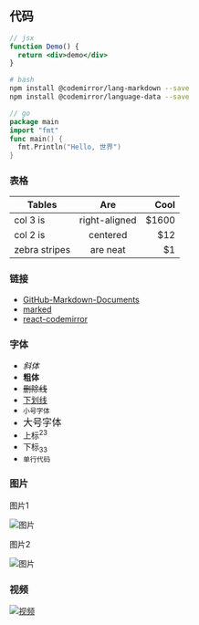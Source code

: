 ## 代码

```jsx
// jsx
function Demo() {
  return <div>demo</div>
}
```

```bash
# bash
npm install @codemirror/lang-markdown --save
npm install @codemirror/language-data --save
```

```go
// go
package main
import "fmt"
func main() {
  fmt.Println("Hello, 世界")
}
```

### 表格

| Tables        | Are           | Cool  |
| ------------- |:-------------:| -----:|
| col 3 is      | right-aligned | $1600 |
| col 2 is      | centered      |   $12 |
| zebra stripes | are neat      |    $1 |

### 链接

- [GitHub-Markdown-Documents](https://github.github.com/gfm/)
- [marked](https://marked.js.org/)
- [react-codemirror](https://uiwjs.github.io/react-codemirror/)

### 字体

- *斜体*
- **粗体**
- ~~删除线~~
- <u>下划线</u>
- <small>小号字体</small>
- <big>大号字体</big>
- 上标<sup>23</sup>
- 下标<sub>33</sub>
- `单行代码`



### 图片

图片1

![图片]({PUBLIC_URL}/img/001.jpg)

图片2

![图片]({PUBLIC_URL}/img/002.jpg)

### 视频

[![视频](https://i.imgur.com/vKb2F1B.png)](https://youtu.be/vt5fpE0bzSY)

